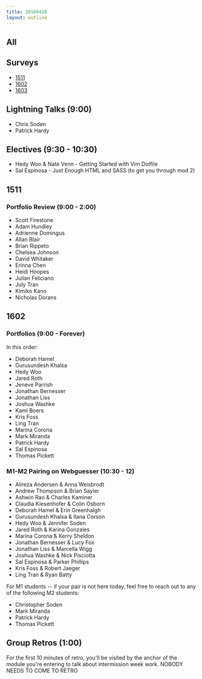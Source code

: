 ```yaml
---
title: 20160428
layout: outline
---
```


## All

## Surveys

* [1511]()
* [1602](https://docs.google.com/forms/d/1JK4W9xAIdmEZAmyxNj8dCnXQUnQXX4XlWoHMa9c05S0/viewform)
* [1603]()

## Lightning Talks (9:00)

* Chris Soden
* Patrick Hardy

## Electives (9:30 - 10:30)

* Hedy Woo & Nate Venn - Getting Started with Vim Dotfile
* Sal Espinosa - Just Enough HTML and SASS (to get you through mod 2)

## 1511

### Portfolio Review (9:00 - 2:00)

- Scott Firestone
- Adam Hundley
- Adrienne Domingus
- Allan Blair
- Brian Rippeto
- Chelsea Johnson
- David Whitaker
- Erinna Chen
- Heidi Hoopes
- Julian Feliciano
- July Tran
- Kimiko Kano
- Nicholas Dorans

## 1602

### Portfolios (9:00 - Forever)

In this order:

* Deborah Hamel
* Gurusundesh Khalsa
* Hedy Woo
* Jared Roth
* Jeneve Parrish
* Jonathan Bernesser
* Jonathan Liss
* Joshua Washke
* Kami Boers
* Kris Foss
* Ling Tran
* Marina Corona
* Mark Miranda
* Patrick Hardy
* Sal Espinosa
* Thomas Pickett

### M1-M2 Pairing on Webguesser (10:30 - 12)

* Alireza Andersen & Anna Weisbrodt
* Andrew Thompson & Brian Sayler
* Ashwin Rao & Charles Kaminer
* Claudia Kiesenhofer & Colin Osborn
* Deborah Hamel & Erin Greenhalgh
* Gurusundesh Khalsa & Ilana Corson
* Hedy Woo & Jennifer Soden
* Jared Roth & Karina Gonzales
* Marina Corona & Kerry Sheldon
* Jonathan Bernesser & Lucy Fox
* Jonathan Liss & Marcella Wigg
* Joshua Washke & Nick Pisciotta
* Sal Espinosa & Parker Phillips
* Kris Foss & Robert Jaeger
* Ling Tran & Ryan Batty

For M1 students -- if your pair is not here today, feel free to reach out to any of the following M2 students:

* Christopher Soden
* Mark Miranda
* Patrick Hardy
* Thomas Pickett


## Group Retros (1:00)

For the first 10 minutes of retro, you'll be visited by the anchor of the module you're entering to talk about intermission week work.
NOBODY NEEDS TO COME TO RETRO
